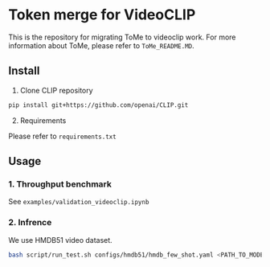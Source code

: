 # Token merge for VideoCLIP
This is the repository for migrating ToMe to videoclip work. For more information about ToMe, please refer to ``ToMe_README.MD``.

## Install

1. Clone CLIP repository
```bash
pip install git+https://github.com/openai/CLIP.git
```

2. Requirements

Please refer to ``requirements.txt``


## Usage

### 1. Throughput benchmark

See `examples/validation_videoclip.ipynb`


### 2. Infrence 

We use HMDB51 video dataset.

```bash
bash script/run_test.sh configs/hmdb51/hmdb_few_shot.yaml <PATH_TO_MODEL>
```